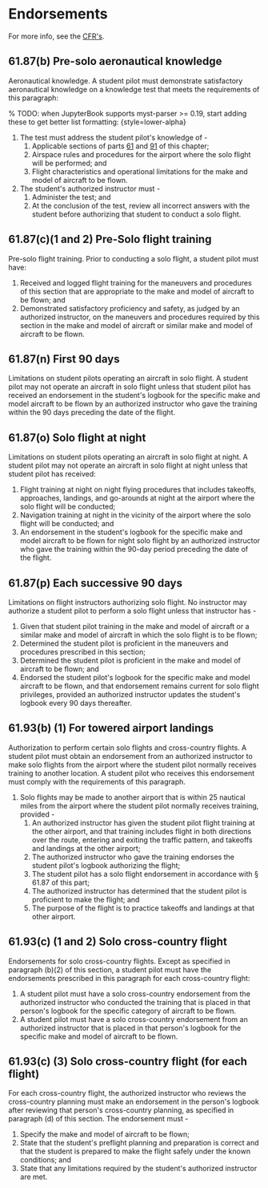 # Endorsements

For more info, see the [CFR's](https://www.ecfr.gov/current/title-14/chapter-I/subchapter-D/part-61).

## 61.87(b) Pre-solo aeronautical knowledge

Aeronautical knowledge.  A student pilot must demonstrate satisfactory aeronautical knowledge on a knowledge test that meets the requirements of this paragraph: 

% TODO: when JupyterBook supports myst-parser >= 0.19, start adding these to get better list formatting: {style=lower-alpha}
1. The test must address the student pilot's knowledge of - 
    1. Applicable sections of parts [61](https://www.ecfr.gov/current/title-14/chapter-I/subchapter-D/part-61) and [91](https://www.ecfr.gov/current/title-14/chapter-I/subchapter-F/part-91) of this chapter; 
    1. Airspace rules and procedures for the airport where the solo flight will be performed; and 
    1. Flight characteristics and operational limitations for the make and model of aircraft to be flown. 
1. The student's authorized instructor must - 
    1. Administer the test; and 
    1. At the conclusion of the test, review all incorrect answers with the student before authorizing that student to conduct a solo flight. 

## 61.87(c)(1 and 2) Pre-Solo flight training

Pre-solo flight training.  Prior to conducting a solo flight, a student pilot must have: 

1. Received and logged flight training for the maneuvers and procedures of this section that are appropriate to the make and model of aircraft to be flown; and 
1. Demonstrated satisfactory proficiency and safety, as judged by an authorized instructor, on the maneuvers and procedures required by this section in the make and model of aircraft or similar make and model of aircraft to be flown. 

## 61.87(n) First 90 days

Limitations on student pilots operating an aircraft in solo flight.  A student pilot may not operate an aircraft in solo flight unless that student pilot has received an endorsement in the student's logbook for the specific make and model aircraft to be flown by an authorized instructor who gave the training within the 90 days preceding the date of the flight. 

## 61.87(o) Solo flight at night

Limitations on student pilots operating an aircraft in solo flight at night.  A student pilot may not operate an aircraft in solo flight at night unless that student pilot has received: 

1. Flight training at night on night flying procedures that includes takeoffs, approaches, landings, and go-arounds at night at the airport where the solo flight will be conducted; 
1. Navigation training at night in the vicinity of the airport where the solo flight will be conducted; and 
1. An endorsement in the student's logbook for the specific make and model aircraft to be flown for night solo flight by an authorized instructor who gave the training within the 90-day period preceding the date of the flight. 

## 61.87(p) Each successive 90 days

Limitations on flight instructors authorizing solo flight.  No instructor may authorize a student pilot to perform a solo flight unless that instructor has - 

1. Given that student pilot training in the make and model of aircraft or a similar make and model of aircraft in which the solo flight is to be flown; 
1. Determined the student pilot is proficient in the maneuvers and procedures prescribed in this section; 
1. Determined the student pilot is proficient in the make and model of aircraft to be flown; and 
1. Endorsed the student pilot's logbook for the specific make and model aircraft to be flown, and that endorsement remains current for solo flight privileges, provided an authorized instructor updates the student's logbook every 90 days thereafter. 

## 61.93(b) (1) For towered airport landings

Authorization to perform certain solo flights and cross-country flights.  A student pilot must obtain an endorsement from an authorized instructor to make solo flights from the airport where the student pilot normally receives training to another location. A student pilot who receives this endorsement must comply with the requirements of this paragraph. 

1. Solo flights may be made to another airport that is within 25 nautical miles from the airport where the student pilot normally receives training, provided - 
    1. An authorized instructor has given the student pilot flight training at the other airport, and that training includes flight in both directions over the route, entering and exiting the traffic pattern, and takeoffs and landings at the other airport; 
    1. The authorized instructor who gave the training endorses the student pilot's logbook authorizing the flight; 
    1. The student pilot has a solo flight endorsement in accordance with § 61.87 of this part; 
    1. The authorized instructor has determined that the student pilot is proficient to make the flight; and 
    1. The purpose of the flight is to practice takeoffs and landings at that other airport. 

## 61.93(c) (1 and 2) Solo cross-country flight

Endorsements for solo cross-country flights.  Except as specified in paragraph (b)(2) of this section, a student pilot must have the endorsements prescribed in this paragraph for each cross-country flight: 

1. A student pilot must have a solo cross-country endorsement from the authorized instructor who conducted the training that is placed in that person's logbook for the specific category of aircraft to be flown. 
1. A student pilot must have a solo cross-country endorsement from an authorized instructor that is placed in that person's logbook for the specific make and model of aircraft to be flown. 

## 61.93(c) (3) Solo cross-country flight (for each flight)

For each cross-country flight, the authorized instructor who reviews the cross-country planning must make an endorsement in the person's logbook after reviewing that person's cross-country planning, as specified in paragraph (d) of this section. The endorsement must - 

1. Specify the make and model of aircraft to be flown; 
1. State that the student's preflight planning and preparation is correct and that the student is prepared to make the flight safely under the known conditions; and 
1. State that any limitations required by the student's authorized instructor are met. 
